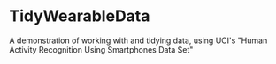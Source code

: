 # TidyWearableData
A demonstration of working with and tidying data, using UCI's "Human Activity Recognition Using Smartphones Data Set"
